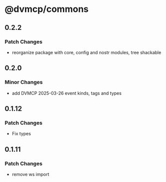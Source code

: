 # @dvmcp/commons

## 0.2.2

### Patch Changes

- reorganize package with core, config and nostr modules, tree shackable

## 0.2.0

### Minor Changes

- add DVMCP 2025-03-26 event kinds, tags and types

## 0.1.12

### Patch Changes

- Fix types

## 0.1.11

### Patch Changes

- remove ws import
